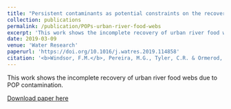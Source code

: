 ```yaml
---
title: "Persistent contaminants as potential constraints on the recovery of urban river food webs from gross pollution"
collection: publications
permalink: /publication/POPs-urban-river-food-webs
excerpt: 'This work shows the incomplete recovery of urban river food webs due to POP contamination.'
date: 2019-03-09
venue: 'Water Research'
paperurl: 'https://doi.org/10.1016/j.watres.2019.114858'
citation: '<b>Windsor, F.M.</b>, Pereira, M.G., Tyler, C.R. & Ormerod, S.J. (2019). &quot;Persistent contaminants as potential constraints on the recovery of urban river food webs from gross pollution.&quot; <i>Water Research</i>. 163, 114858.'
---
```

This work shows the incomplete recovery of urban river food webs due to POP contamination.

[Download paper here](https://doi.org/10.1016/j.watres.2019.114858)
